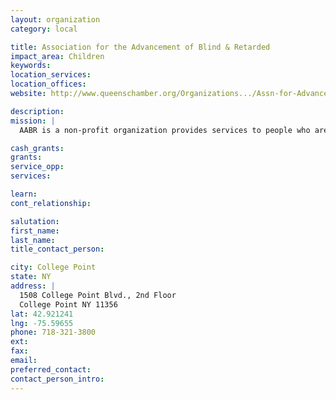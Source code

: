 ```yaml
---
layout: organization
category: local

title: Association for the Advancement of Blind & Retarded
impact_area: Children
keywords: 
location_services: 
location_offices: 
website: http://www.queenschamber.org/Organizations.../Assn-for-Advancement-of-Bli

description: 
mission: |
  AABR is a non-profit organization provides services to people who are blind and mentally retarded or who have autism in the New York Metropolitan area.

cash_grants: 
grants: 
service_opp: 
services: 

learn: 
cont_relationship: 

salutation: 
first_name: 
last_name: 
title_contact_person: 

city: College Point
state: NY
address: |
  1508 College Point Blvd., 2nd Floor  
  College Point NY 11356
lat: 42.921241
lng: -75.59655
phone: 718-321-3800
ext: 
fax: 
email: 
preferred_contact: 
contact_person_intro: 
---
```

